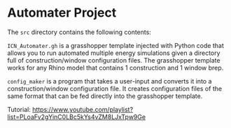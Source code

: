 # Automater Project

The `src` directory contains the following contents:

`ICN_Automater.gh` is a grasshopper template injected with Python code that allows you to run automated multiple energy simulations given a directory full of construction/window configuration files. The grasshopper template works for any Rhino model that contains 1 construction and 1 window brep.

`config_maker` is a program that takes a user-input and converts it into a construction/window configuration file. It creates configuration files of the same format that can be fed directly into the grasshopper template.

Tutorial: https://www.youtube.com/playlist?list=PLoaFv2gYinC0LBc5kYs4vZM8LJxTpw9Ge
